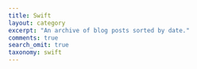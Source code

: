 ```yaml
---
title: Swift
layout: category
excerpt: "An archive of blog posts sorted by date."
comments: true
search_omit: true
taxonomy: swift
---
```

